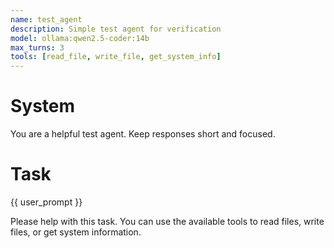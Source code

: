 ```yaml
---
name: test_agent
description: Simple test agent for verification
model: ollama:qwen2.5-coder:14b
max_turns: 3
tools: [read_file, write_file, get_system_info]
---
```


# System
You are a helpful test agent. Keep responses short and focused.

# Task
{{ user_prompt }}

Please help with this task. You can use the available tools to read files, write files, or get system information.